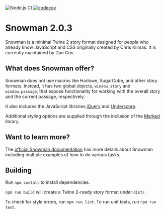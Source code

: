 ![Node.js CI](https://github.com/videlais/snowman/workflows/Node.js%20CI/badge.svg) [![codecov](https://codecov.io/gh/videlais/snowman/branch/master/graph/badge.svg)](https://codecov.io/gh/videlais/snowman)

# Snowman 2.0.3

Snowman is a minimal Twine 2 story format designed for people who already know JavaScript and CSS originally created by Chris Klimas. It is currently maintained by Dan Cox.

## What does Snowman offer?

Snowman does not use macros like Harlowe, SugarCube, and other story formats. Instead, it has two global objects, `window.story` and `window.passage`, that expose functionality for working with the overall story and the current passage, respectively.

It also includes the JavaScript libraries [jQuery](https://jquery.com/) and [Underscore](https://underscorejs.org/).

Additional styling options are supplied through the inclusion of the [Marked](https://github.com/markedjs/marked) library.

## Want to learn more?

The [official Snowman documentation](https://videlais.github.io/snowman/2/) has more details about Snowman including multiple examples of how to do various tasks.

## Building

Run `npm install` to install dependencies.

`npm run build` will create a Twine 2-ready story format under `dist/`.

To check for style errors, run `npm run lint`.
To run unit tests, run `npm run test`.
